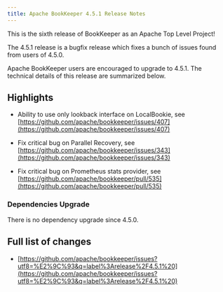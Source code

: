 ```yaml
---
title: Apache BookKeeper 4.5.1 Release Notes
---
```


This is the sixth release of BookKeeper as an Apache Top Level Project!

The 4.5.1 release is a bugfix release which fixes a bunch of issues found from users of 4.5.0.

Apache BookKeeper users are encouraged to upgrade to 4.5.1. The technical details of this release are summarized
below.

## Highlights

- Ability to use only lookback interface on LocalBookie, see [https://github.com/apache/bookkeeper/issues/407](https://github.com/apache/bookkeeper/issues/407)

- Fix critical bug on Parallel Recovery, see [https://github.com/apache/bookkeeper/issues/343](https://github.com/apache/bookkeeper/issues/343)

- Fix critical bug on Prometheus stats provider, see [https://github.com/apache/bookkeeper/pull/535](https://github.com/apache/bookkeeper/pull/535)

### Dependencies Upgrade

There is no dependency upgrade since 4.5.0.

## Full list of changes

- [https://github.com/apache/bookkeeper/issues?utf8=%E2%9C%93&q=label%3Arelease%2F4.5.1%20](https://github.com/apache/bookkeeper/issues?utf8=%E2%9C%93&q=label%3Arelease%2F4.5.1%20)
